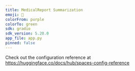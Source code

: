 ```yaml
---
title: MedicalReport Summarization
emoji: 🐠
colorFrom: purple
colorTo: green
sdk: gradio
sdk_version: 5.20.0
app_file: app.py
pinned: false
---
```


Check out the configuration reference at https://huggingface.co/docs/hub/spaces-config-reference
